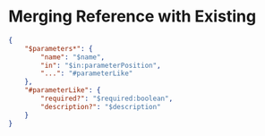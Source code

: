 # Merging Reference with Existing

```json
{
    "$parameters*": {
        "name": "$name",
        "in": "$in:parameterPosition",
        "...": "#parameterLike"
    },
    "#parameterLike": {
        "required?": "$required:boolean",
        "description?": "$description"
    }
}
```
